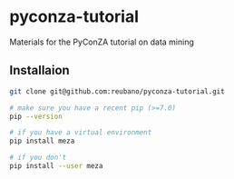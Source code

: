 # pyconza-tutorial
Materials for the PyConZA tutorial on data mining

## Installaion
```bash
git clone git@github.com:reubano/pyconza-tutorial.git

# make sure you have a recent pip (>=7.0)
pip --version

# if you have a virtual environment
pip install meza

# if you don't
pip install --user meza
```
